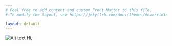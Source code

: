 ```yaml
---
# Feel free to add content and custom Front Matter to this file.
# To modify the layout, see https://jekyllrb.com/docs/themes/#overriding-theme-defaults

layout: default
---
```


<img title="a title" alt="Alt text" src="images/headshot.jpg">
Hi, 
